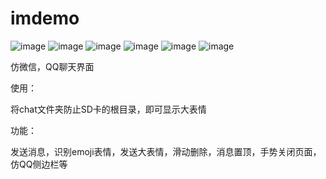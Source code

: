 # imdemo

![image](https://github.com/DarksKnight/imdemo/blob/master/a.gif)
![image](https://github.com/DarksKnight/imdemo/tree/master/screen/b.gif)
![image](https://github.com/DarksKnight/imdemo/tree/master/screen/c.gif)
![image](https://github.com/DarksKnight/imdemo/tree/master/screen/d.gif)
![image](https://github.com/DarksKnight/imdemo/tree/master/screen/e.gif)
![image](https://github.com/DarksKnight/imdemo/tree/master/screen/f.gif)
<p class="p2"><span class="s1">仿微信，QQ聊天界面</span></p>
<p class="p2"><span class="s1">使用：</span></p>
<p class="p2"><span class="s1">将chat文件夹防止SD卡的根目录，即可显示大表情</span></p>
<p class="p2"><span class="s1">功能：</span></p>
<p class="p2"><span class="s1">发送消息，识别emoji表情，发送大表情，滑动删除，消息置顶，手势关闭页面，仿QQ侧边栏等</span></p>